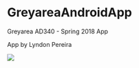 # GreyareaAndroidApp
Greyarea AD340 - Spring 2018 App

App by Lyndon Pereira

<img src="https://i.imgflip.com/28ioyj.gif">




